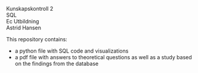 Kunskapskontroll 2 <br>
SQL <br>
Ec Utbildning <br>
Astrid Hansen <br>

This repository contains: <br>
- a python file with SQL code and visualizations <br>
- a pdf file with answers to theoretical questions as well as a study based on the findings from the database
